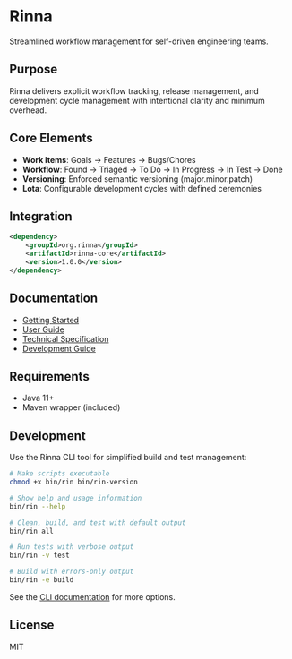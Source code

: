 # Rinna

Streamlined workflow management for self-driven engineering teams.

## Purpose

Rinna delivers explicit workflow tracking, release management, and development cycle management with intentional clarity and minimum overhead.

## Core Elements

- **Work Items**: Goals → Features → Bugs/Chores
- **Workflow**: Found → Triaged → To Do → In Progress → In Test → Done
- **Versioning**: Enforced semantic versioning (major.minor.patch)
- **Lota**: Configurable development cycles with defined ceremonies

## Integration

```xml
<dependency>
    <groupId>org.rinna</groupId>
    <artifactId>rinna-core</artifactId>
    <version>1.0.0</version>
</dependency>
```

## Documentation

- [Getting Started](docs/getting-started/README.md)
- [User Guide](docs/user-guide/README.md)
- [Technical Specification](docs/technical-specification.md)
- [Development Guide](docs/development/README.md)

## Requirements

- Java 11+
- Maven wrapper (included)

## Development

Use the Rinna CLI tool for simplified build and test management:

```bash
# Make scripts executable
chmod +x bin/rin bin/rin-version

# Show help and usage information
bin/rin --help

# Clean, build, and test with default output
bin/rin all

# Run tests with verbose output
bin/rin -v test

# Build with errors-only output
bin/rin -e build
```

See the [CLI documentation](docs/user-guide/rin-cli.md) for more options.

## License

MIT